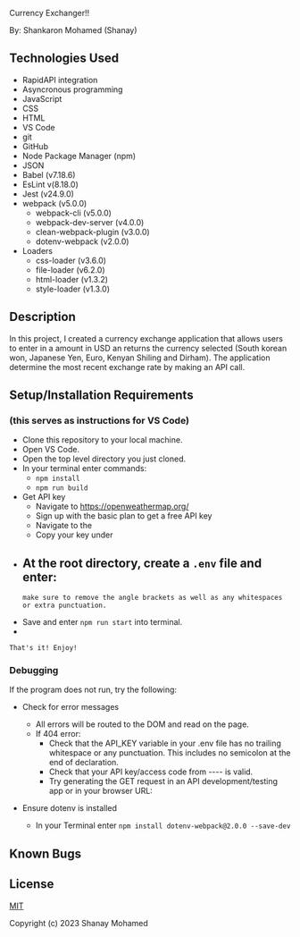 Currency Exchanger!! 

By: Shankaron Mohamed (Shanay)

## **Technologies Used**

-   RapidAPI integration
-   Asyncronous programming
-   JavaScript
-   CSS
-   HTML
-   VS Code
-   git
-   GitHub
-   Node Package Manager (npm)
-   JSON
-   Babel (v7.18.6)
-   EsLint v(8.18.0)
-   Jest (v24.9.0)
-   webpack (v5.0.0)
    -   webpack-cli (v5.0.0)
    -   webpack-dev-server (v4.0.0)
    -   clean-webpack-plugin (v3.0.0)
    -   dotenv-webpack (v2.0.0)
-   Loaders
    -   css-loader (v3.6.0)
    -   file-loader (v6.2.0)
    -   html-loader (v1.3.2)
    -   style-loader (v1.3.0)

## **Description**
In this project, I created a currency exchange application that allows users to enter in a amount in USD an returns the currency selected (South korean won, Japanese Yen, Euro, Kenyan Shiling and Dirham). The application determine the most recent exchange rate by making an API call.

## **Setup/Installation Requirements** 

###  (this serves as instructions for VS Code)

-   Clone this repository to your local machine.
-   Open VS Code.
-   Open the top level directory you just cloned.
-   In your terminal enter commands:
    -   `npm install`
    -   `npm run build`
-   Get API key
    -   Navigate to https://openweathermap.org/
    -   Sign up with the basic plan to get a free API key
    -   Navigate  to the 
    -   Copy your key under 
-   At the root directory, create a `.env` file and enter:
    -   
        make sure to remove the angle brackets as well as any whitespaces or extra punctuation.
-   Save and enter `npm run start` into terminal.
-

    That's it! Enjoy!

### Debugging

If the program does not run, try the following:

-   Check for error messages
    -   All errors will be routed to the DOM and read on the page.
    -   If 404 error:
        -   Check that the API_KEY variable in your .env file has no trailing whitespace or any punctuation. This includes no semicolon at the end of declaration.
        -   Check that your API key/access code from ---- is valid.
        -   Try generating the GET request in an API development/testing app or in your browser URL:<br>
       
-   Ensure dotenv is installed
    -   In your Terminal enter `npm install dotenv-webpack@2.0.0 --save-dev`

## **Known Bugs**


## **License**

[MIT](https://choosealicense.com/licenses/mit/)

Copyright (c) 2023 Shanay Mohamed 
